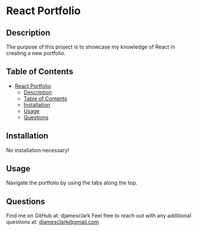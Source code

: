# React Portfolio

## Description
  The purpose of this project is to showcase my knowledge of React in creating a new portfolio.

## Table of Contents
- [React Portfolio](#react-portfolio)
  - [Description](#description)
  - [Table of Contents](#table-of-contents)
  - [Installation](#installation)
  - [Usage](#usage)
  - [Questions](#questions)
  
## Installation
  No installation necessary!

## Usage
  Navigate the portfolio by using the tabs along the top.

## Questions
  Find me on GitHub at: djamesclark
  Feel free to reach out with any additional questions at: djamesclark@gmail.com

